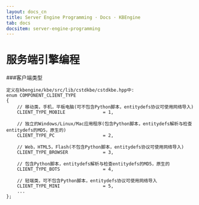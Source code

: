 ```yaml
---
layout: docs_cn
title: Server Engine Programming · Docs · KBEngine
tab: docs
docsitem: server-engine-programming
---
```


服务端引擎编程
====================


###客户端类型

	定义在kbengine/kbe/src/lib/cstdkbe/cstdkbe.hpp中:
	enum COMPONENT_CLIENT_TYPE
	{
		// 移动类，手机，平板电脑(可不包含Python脚本，entitydefs协议可使用网络导入)
		CLIENT_TYPE_MOBILE				= 1,

		// 独立的Windows/Linux/Mac应用程序(包含Python脚本，entitydefs解析与检查entitydefs的MD5，原生的)
		CLIENT_TYPE_PC					= 2,
		
		// Web，HTML5，Flash(不包含Python脚本，entitydefs协议可使用网络导入)
		CLIENT_TYPE_BROWSER				= 3,

		// 包含Python脚本，entitydefs解析与检查entitydefs的MD5，原生的
		CLIENT_TYPE_BOTS				= 4,

		// 轻端类，可不包含Python脚本，entitydefs协议可使用网络导入
		CLIENT_TYPE_MINI				= 5,
		...
	};
